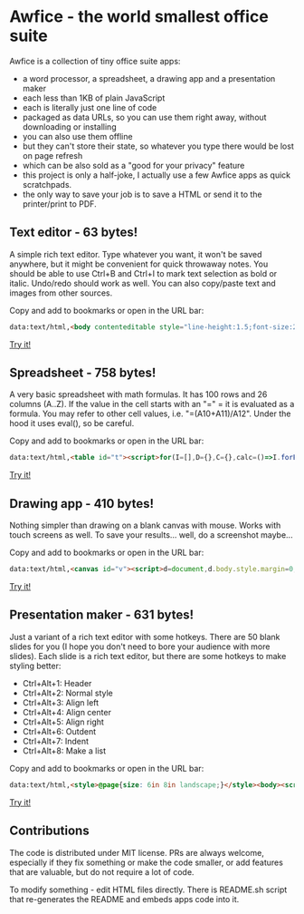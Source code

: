 # Awfice - the world smallest office suite

Awfice is a collection of tiny office suite apps:

* a word processor, a spreadsheet, a drawing app and a presentation maker
* each less than 1KB of plain JavaScript
* each is literally just one line of code
* packaged as data URLs, so you can use them right away, without downloading or installing
* you can also use them offline
* but they can't store their state, so whatever you type there would be lost on page refresh
* which can be also sold as a "good for your privacy" feature
* this project is only a half-joke, I actually use a few Awfice apps as quick scratchpads.
* the only way to save your job is to save a HTML or send it to the printer/print to PDF.

## Text editor - 63 bytes!

A simple rich text editor. Type whatever you want, it won't be saved anywhere, but it might be convenient for quick throwaway notes. You should be able to use Ctrl+B and Ctrl+I to mark text selection as bold or italic. Undo/redo should work as well. You can also copy/paste text and images from other sources.

Copy and add to bookmarks or open in the URL bar:

```html
data:text/html,<body contenteditable style="line-height:1.5;font-size:20px;">
```

[Try it!](https://htmlpreview.github.io/?https://github.com/zserge/awfice/blob/main/edit.html)

## Spreadsheet - 758 bytes!

A very basic spreadsheet with math formulas. It has 100 rows and 26 columns (A..Z). If the value in the cell starts with an "=" = it is evaluated as a formula. You may refer to other cell values, i.e. "=(A10+A11)/A12". Under the hood it uses eval(), so be careful.

Copy and add to bookmarks or open in the URL bar:

```html
data:text/html,<table id="t"><script>for(I=[],D={},C={},calc=()=>I.forEach(e=>{try{e.value=D[e.id]}catch(e){}}),t.style.borderCollapse="collapse",i=0;i<101;i++)for(r=t.insertRow(-1),j=0;j<27;j++)c=String.fromCharCode(65+j-1),d=r.insertCell(-1),d.style.border="1px solid gray",d.style.textAlign="right",d.innerHTML=i?j?"":i:c,i*j&&I.push(d.appendChild((f=>(f.id=c+i,f.style.border="none",f.style.width="4rem",f.style.textAlign="right",f.onfocus=e=>f.value=C[f.id]||"",f.onblur=e=>{C[f.id]=f.value,calc()},get=()=>{let v=C[f.id]||"";if("="!=v.charAt(0))return isNaN(parseFloat(v))?v:parseFloat(v);with(D)return eval(v.substring(1))},Object.defineProperty(D,f.id,{get:get}),Object.defineProperty(D,f.id.toLowerCase(),{get:get}),f))(document.createElement("input"))))</script>
```

[Try it!](https://htmlpreview.github.io/?https://github.com/zserge/awfice/blob/main/calc.html)

## Drawing app - 410 bytes!

Nothing simpler than drawing on a blank canvas with mouse. Works with touch screens as well. To save your results... well, do a screenshot maybe...

Copy and add to bookmarks or open in the URL bar:

```html
data:text/html,<canvas id="v"><script>d=document,d.body.style.margin=0,f=0,c=v.getContext("2d"),v.width=innerWidth,v.height=innerHeight,c.lineWidth=2,x=e=>e.clientX||e.touches[0].clientX,y=e=>e.clientY||e.touches[0].clientY,d.onmousedown=d.ontouchstart=e=>{f=1,e.preventDefault(),c.moveTo(x(e),y(e)),c.beginPath()},d.onmousemove=d.ontouchmove=e=>{f&&(c.lineTo(x(e),y(e)),c.stroke())},d.onmouseup=d.ontouchend=e=>f=0</script>
```

[Try it!](https://htmlpreview.github.io/?https://github.com/zserge/awfice/blob/main/draw.html)

## Presentation maker - 631 bytes!

Just a variant of a rich text editor with some hotkeys. There are 50 blank slides for you (I hope you don't need to bore your audience with more slides). Each slide is a rich text editor, but there are some hotkeys to make styling better:

* Ctrl+Alt+1: Header
* Ctrl+Alt+2: Normal style
* Ctrl+Alt+3: Align left
* Ctrl+Alt+4: Align center
* Ctrl+Alt+5: Align right
* Ctrl+Alt+6: Outdent
* Ctrl+Alt+7: Indent
* Ctrl+Alt+8: Make a list

Copy and add to bookmarks or open in the URL bar:

```html
data:text/html,<style>@page{size: 6in 8in landscape;}</style><body><script>d=document;for(i=0;i<50;i++)d.body.innerHTML+='<div style="position:relative;width:90%;padding-top:60%;margin:5%;border:1px solid silver;page-break-after:always;"><div contenteditable style="outline:none;position:absolute;right:10%;bottom:10%;left:10%;top:10%;font-size:5vmin;"></div></div>';d.querySelectorAll("div>div").forEach(e=>e.onkeydown=e=>{n=e.ctrlKey&&e.altKey&&e.keyCode-49,x=["formatBlock","formatBlock","justifyLeft","justifyCenter","justifyRight","outdent","indent","insertUnorderedList"][n],y=["<h1>","<div>"][n],x&&document.execCommand(x,!1,y)})</script>
```

[Try it!](https://htmlpreview.github.io/?https://github.com/zserge/awfice/blob/main/beam.html)

## Contributions

The code is distributed under MIT license. PRs are always welcome, especially if they fix something or make the code smaller, or add features that are valuable, but do not require a lot of code.

To modify something - edit HTML files directly. There is README.sh script that re-generates the README and embeds apps code into it.
